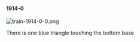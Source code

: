 #### 1914-0
![train-1914-0-0.png](https://github.com/lil-lab/nlvr/raw/master/nlvr/train/images/75/train-1914-0-0.png "train-1914-0-0.png")

There is one blue triangle touching the bottom base
